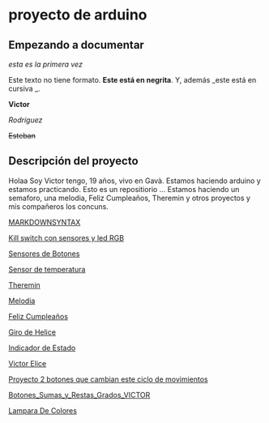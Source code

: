 # proyecto de arduino
## Empezando a documentar

_esta es la primera vez_

Este texto no tiene formato. **Este está en negrita**. Y, además _este está en cursiva _.

<b>Victor</b>

 <i> Rodriguez</i> 
 
 <del> Esteban</del>

## Descripción del proyecto


Holaa Soy Victor tengo, 19 años, vivo en Gavà. Estamos haciendo arduino y estamos practicando. Esto es un repositiorio ... Estamos haciendo un semaforo, una melodia, Feliz Cumpleaños, Theremin y otros proyectos  y mis compañeros los concuns.

[MARKDOWNSYNTAX](https://guides.github.com/pdfs/markdown-cheatsheet-online.pdf)

[Kill switch con sensores y led RGB](https://github.com/XXDARKNIGHTXX/arduino/blob/main/KILL_SWITCH.ino)

[Sensores de Botones](https://github.com/XXDARKNIGHTXX/arduino/blob/main/SENSORES_DE_BOTONES_VICTOR_RODRIGUEZ_ESTEBAN.ino)

[Sensor de temperatura](https://github.com/XXDARKNIGHTXX/arduino/blob/main/sketch_jan25a_TEMPERATURA/sketch_jan25a_VICTOR_R.ino)

[Theremin](https://github.com/XXDARKNIGHTXX/arduino/blob/main/theremin.ino)

[Melodia](https://github.com/XXDARKNIGHTXX/arduino/blob/main/MELODIA.INO)

[Feliz Cumpleaños](https://github.com/XXDARKNIGHTXX/arduino/blob/main/FELIZCUMPLEA_OS.inoVictor.ino)

[Giro de Helice](https://github.com/XXDARKNIGHTXX/arduino/tree/main/GIRO%20DE%20HELICE)

[Indicador de Estado](https://github.com/XXDARKNIGHTXX/arduino/tree/main/Indicador_de_estado)

 [Victor Elice](https://github.com/XXDARKNIGHTXX/arduino/tree/main/VICTOR_HELICE)
 
[Proyecto 2 botones que cambian este ciclo de movimientos](https://github.com/XXDARKNIGHTXX/arduino/tree/main/PROYECTO_2_BOTONES_QUE_CAMBIAN_ESTE_CICLOS_DE_MOVIMIENTOS)

 [Botones_Sumas_y_Restas_Grados_VICTOR](https://github.com/XXDARKNIGHTXX/arduino/tree/main/BOTONES_SUMAS_Y_RESTAS_GRADOS_VICTOR)
 
 [Lampara De Colores](https://github.com/XXDARKNIGHTXX/arduino/tree/main/lampara_de_colores.ino_Victor)
